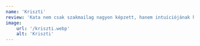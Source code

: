 ```yaml
---
name: 'Kriszti'
review: 'Kata nem csak szakmailag nagyon képzett, hanem intuíciójának hála egy coaching session-nel is felér nála egy alkalom! Pont egy ilyen embert kerestem, aki érti és érzi, hogy mit szeretnék kommunikálni, és így még hatékonyabban tud segíteni ebben! Kata egy csodás híd a spiritualitás és a praktikus földi létezés között, aminek eredménye a lényegretörő, lényedet kidomborító kommunikáció.'
image: 
    url: '/kriszti.webp'
    alt: 'Kriszti'
---
```



